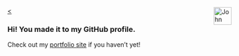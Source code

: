 <a href="https://johnmatu.la"><<img src="https://johnmatu.la/static/jm-logo.svg" width="40" alt="John Matula’s logo" align="right"></a>

### Hi! You made it to my GitHub profile.

Check out my [portfolio site](https://johnmatu.la/) if you haven’t yet!
